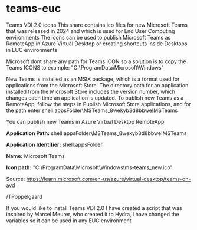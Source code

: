 # teams-euc
Teams VDI 2.0 icons 
This share contains ico files for new Microsoft Teams that was released in 2024 and which is used for End User Computing environments
The icons can be used to publish Microsoft Teams as RemoteApp in Azure Virtual Desktop or creating shortcuts inside Desktops in EUC environments

Microsoft dont share any path for Teams ICON so a solution is to copy the Teams ICONS to example: 
"C:\ProgramData\Microsoft\Windows\"

New Teams is installed as an MSIX package, which is a format used for applications from the Microsoft Store. The directory path for an application installed from the Microsoft Store includes the version number, which changes each time an application is updated. To publish new Teams as a RemoteApp, follow the steps in Publish Microsoft Store applications, and for the path enter shell:appsFolder\MSTeams_8wekyb3d8bbwe!MSTeams

You can publish new Teams in Azure Virtual Desktop RemoteApp

**Application Path:**
shell:appsFolder\MSTeams_8wekyb3d8bbwe!MSTeams

**Application Identifier:**
shell:appsFolder

**Name:**
Microsoft Teams

**Icon path:**
"C:\ProgramData\Microsoft\Windows\ms-teams_new.ico"

Source:
https://learn.microsoft.com/en-us/azure/virtual-desktop/teams-on-avd

/TPoppelgaard

If you would like to install Teams VDI 2.0 I have created a script that was inspired by Marcel Meurer, who created it to Hydra, i have changed the variables so it can be used in any EUC environment 

